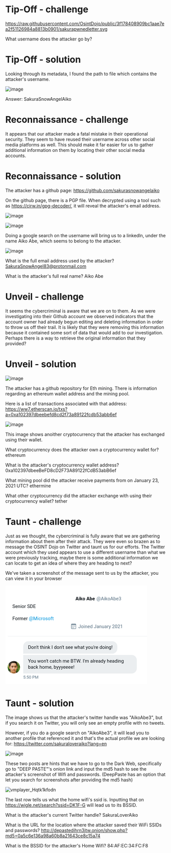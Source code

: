 # Tip-Off - challenge

https://raw.githubusercontent.com/OsintDojo/public/3f178408909bc1aae7ea2f51126984a8813b0901/sakurapwnedletter.svg

What username does the attacker go by?

# Tip-Off - solution

Looking through its metadata, I found the path to file which contains the attacker's username.

![image](https://user-images.githubusercontent.com/81070073/120724464-b703ad80-c488-11eb-952d-d66a2e148bc2.png)

Answer: SakuraSnowAngelAiko

# Reconnaissance - challenge

It appears that our attacker made a fatal mistake in their operational security. They seem to have reused their username across other social media platforms as well. This should make it far easier for us to gather additional information on them by locating their other social media accounts. 

# Reconnaissance - solution

The attacker has a github page: https://github.com/sakurasnowangelaiko

On the github page, there is a PGP file. When decrypted using a tool such as https://cirw.in/gpg-decoder/, it will reveal the attacker's email address.

![image](https://user-images.githubusercontent.com/81070073/120734225-621e6200-c49d-11eb-9f6a-c9c3910e6d18.png)

![image](https://user-images.githubusercontent.com/81070073/120734306-7f533080-c49d-11eb-9ed7-16b82fc92242.png)

Doing a google search on the username will bring us to a linkedln, under the name Aiko Abe, which seems to belong to the attacker.

![image](https://user-images.githubusercontent.com/81070073/120734384-a14cb300-c49d-11eb-8923-9bf23b44e5d0.png)

What is the full email address used by the attacker? SakuraSnowAngel83@protonmail.com

What is the attacker's full real name? Aiko Abe

# Unveil - challenge

It seems the cybercriminal is aware that we are on to them. As we were investigating into their Github account we observed indicators that the account owner had already begun editing and deleting information in order to throw us off their trail. It is likely that they were removing this information because it contained some sort of data that would add to our investigation. Perhaps there is a way to retrieve the original information that they provided? 

# Unveil - solution

![image](https://user-images.githubusercontent.com/81070073/120734558-ee308980-c49d-11eb-9aec-5eeed8b8d59e.png)

The attacker has a github repository for Eth mining. There is information regarding an ethereum wallet address and the mining pool.

Here is a list of transactions associated with that address: https://ww7.etherscan.io/txs?a=0xa102397dbeebefd8cd2f73a89122fcdb53abb6ef

![image](https://user-images.githubusercontent.com/81070073/120734725-3a7bc980-c49e-11eb-8395-0ffaf04dbe31.png)

This image shows anoither cryptocurrency that the attacker has exchanged using their wallet.

What cryptocurrency does the attacker own a cryptocurrency wallet for? ethereum

What is the attacker's cryptocurrency wallet address? 0xa102397dbeeBeFD8cD2F73A89122fCdB53abB6ef

What mining pool did the attacker receive payments from on January 23, 2021 UTC? ethermine

What other cryptocurrency did the attacker exchange with using their cryptocurrency wallet? tether

# Taunt - challenge

Just as we thought, the cybercriminal is fully aware that we are gathering information about them after their attack. They were even so brazen as to message the OSINT Dojo on Twitter and taunt us for our efforts. The Twitter account which they used appears to use a different username than what we were previously tracking, maybe there is some additional information we can locate to get an idea of where they are heading to next?

We've taken a screenshot of the message sent to us by the attacker, you can view it in your browser

![](https://raw.githubusercontent.com/OsintDojo/public/main/taunt.png)

# Taunt - solution

The image shows us that the attacker's twitter handle was "AikoAbe3", but if you search it on Twitter, you will only see an empty profile with no tweets.

However, if you do a google search on "AikoAbe3", it will lead you to another profile that referenced it and that's the actual profile we are looking for: https://twitter.com/sakuraloveraiko?lang=en

![image](https://user-images.githubusercontent.com/81070073/120736587-5c2a8000-c4a1-11eb-91bf-9ede96098522.png)

These two posts are hints that we have to go to the Dark Web, specifically go to "DEEP PASTE"'s onion link and input the md5 hash to see the attacker's screenshot of Wifi and passwords. (DeepPaste has an option that let you search for screenshots after providing the md5 hash)

![vmplayer_Hqtk1kfodn](https://user-images.githubusercontent.com/81070073/120736667-854b1080-c4a1-11eb-9b04-82f16f8a5d5a.png)

The last row tells us what the home wifi's ssid is. Inputting that on https://wigle.net/search?ssid=DK1F-G will lead us to its BSSID.

What is the attacker's current Twitter handle? SakuraLoverAiko

What is the URL for the location where the attacker saved their WiFi  SSIDs and passwords? http://depastedihrn3jtw.onion/show.php?md5=0a5c6e136a98a60b8a21643ce8c15a74

What is the BSSID for the attacker's Home Wifi? 84:AF:EC:34:FC:F8

# 
